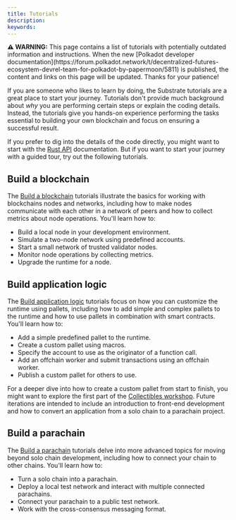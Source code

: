 ```yaml
---
title: Tutorials
description:
keywords:
---
```


<div class="warning">
	<p>
	<strong>⚠️ WARNING:</strong> This page contains a list of tutorials with potentially outdated information 
  and instructions. When the new [Polkadot developer documentation](https://forum.polkadot.network/t/decentralized-futures-ecosystem-devrel-team-for-polkadot-by-papermoon/5811) is published, the content and 
  links on this page will be updated. Thanks for your patience!
	</p>
</div>

If you are someone who likes to learn by doing, the Substrate tutorials are a great place to start your journey.
Tutorials don't provide much background about _why_ you are performing certain steps or explain the coding details.
Instead, the tutorials give you hands-on experience performing the tasks essential to building your own blockchain and focus on ensuring a successful result.

If you prefer to dig into the details of the code directly, you might want to start with the [Rust API](https://paritytech.github.io/substrate/master/sc_service/index.html) documentation.
But if you want to start your journey with a guided tour, try out the following tutorials.

## Build a blockchain

The [Build a blockchain](/tutorials/build-a-blockchain/) tutorials illustrate the basics for working with blockchains nodes and networks, including how to make nodes communicate with each other in a network of peers and how to collect metrics about node operations.
You'll learn how to:

- Build a local node in your development environment.
- Simulate a two-node network using predefined accounts.
- Start a small network of trusted validator nodes.
- Monitor node operations by collecting metrics.
- Upgrade the runtime for a node.

## Build application logic

The [Build application logic](/tutorials/build-application-logic/) tutorials focus on how you can customize the runtime using pallets, including how to add simple and complex pallets to the runtime and how to use pallets in combination with smart contracts.
You'll learn how to:

- Add a simple predefined pallet to the runtime.
- Create a custom pallet using macros.
- Specify the account to use as the originator of a function call.
- Add an offchain worker and submit transactions using an offchain worker.
- Publish a custom pallet for others to use.

For a deeper dive into how to create a custom pallet from start to finish, you might want to explore the first part of the [Collectibles workshop](/tutorials/collectibles-workshop/).
Future iterations are intended to include an introduction to front-end development and how to convert an application from a solo chain to a parachain project.

## Build a parachain

The [Build a parachain](/tutorials/build-a-parachain/) tutorials delve into more advanced topics for moving beyond solo chain development, including how to connect your chain to other chains.
You'll learn how to:

- Turn a solo chain into a parachain.
- Deploy a local test network and interact with multiple connected parachains.
- Connect your parachain to a public test network.
- Work with the cross-consensus messaging format.

<!--
## Integrate with tools

The **Integrate with tools** tutorials highlight additional tools and node extensions that enable you to interact with Substrate nodes or the information in the blockchain in unique ways.
You'll learn how to:

- Integrate a light client node to connect to a Substrate-based chain.
- Interact with a Substrate-based chain using the `sidecar` RESTful API and endpoints.
- Access EVM accounts and work with EVM-compatible applications.

## Develop smart contracts

The **Develop smart contracts** tutorials guide you through how you can use the ink programming language to build smart contracts that run on a Substrate-based blockchain.
You'll learn how to:

- Create a smart contract project the ink! programming language.
- Store, increment, and retrieve simple values using a smart contract.
- Use maps to store and retrieve values in a smart contract.
- Build a smart contract for transferring ERC-20 tokens.

-->
